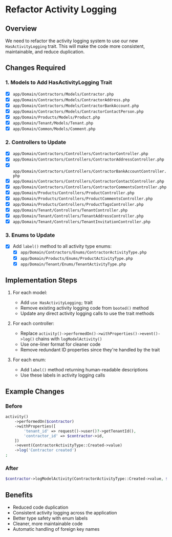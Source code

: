 # Refactor Activity Logging

## Overview
We need to refactor the activity logging system to use our new `HasActivityLogging` trait. This will make the code more consistent, maintainable, and reduce duplication.

## Changes Required

### 1. Models to Add HasActivityLogging Trait
- [x] `app/Domain/Contractors/Models/Contractor.php`
- [x] `app/Domain/Contractors/Models/ContractorAddress.php`
- [x] `app/Domain/Contractors/Models/ContractorBankAccount.php`
- [x] `app/Domain/Contractors/Models/ContractorContactPerson.php`
- [x] `app/Domain/Products/Models/Product.php`
- [x] `app/Domain/Tenant/Models/Tenant.php`
- [x] `app/Domain/Common/Models/Comment.php`

### 2. Controllers to Update
- [x] `app/Domain/Contractors/Controllers/ContractorController.php`
- [x] `app/Domain/Contractors/Controllers/ContractorAddressController.php`
- [x] `app/Domain/Contractors/Controllers/ContractorBankAccountController.php`
- [x] `app/Domain/Contractors/Controllers/ContractorContactController.php`
- [x] `app/Domain/Contractors/Controllers/ContractorCommentsController.php`
- [x] `app/Domain/Products/Controllers/ProductController.php`
- [x] `app/Domain/Products/Controllers/ProductCommentsController.php`
- [x] `app/Domain/Products/Controllers/ProductTagsController.php`
- [x] `app/Domain/Tenant/Controllers/TenantController.php`
- [x] `app/Domain/Tenant/Controllers/TenantAddressController.php`
- [x] `app/Domain/Tenant/Controllers/TenantInvitationController.php`

### 3. Enums to Update
- [x] Add `label()` method to all activity type enums:
  - [x] `app/Domain/Contractors/Enums/ContractorActivityType.php`
  - [x] `app/Domain/Products/Enums/ProductActivityType.php`
  - [x] `app/Domain/Tenant/Enums/TenantActivityType.php`

## Implementation Steps

1. For each model:
   - Add `use HasActivityLogging;` trait
   - Remove existing activity logging code from `booted()` method
   - Update any direct activity logging calls to use the trait methods

2. For each controller:
   - Replace `activity()->performedOn()->withProperties()->event()->log()` chains with `logModelActivity()`
   - Use one-liner format for cleaner code
   - Remove redundant ID properties since they're handled by the trait

3. For each enum:
   - Add `label()` method returning human-readable descriptions
   - Use these labels in activity logging calls

## Example Changes

### Before
```php
activity()
    ->performedOn($contractor)
    ->withProperties([
        'tenant_id' => request()->user()?->getTenantId(),
        'contractor_id' => $contractor->id,
    ])
    ->event(ContractorActivityType::Created->value)
    ->log('Contractor created')
;
```

### After
```php
$contractor->logModelActivity(ContractorActivityType::Created->value, $contractor);
```

## Benefits
- Reduced code duplication
- Consistent activity logging across the application
- Better type safety with enum labels
- Cleaner, more maintainable code
- Automatic handling of foreign key names
